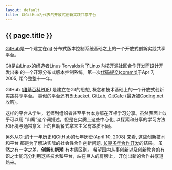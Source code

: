 ```yaml
---
layout: default
title: 以GitHub为代表的开放式创新实践共享平台
---
```


## {{ page.title }}

[GitHub](https://github.com)是一个建立在[git](https://git-scm.com/book/zh/v2)
分布式版本控制系统基础之上的一个开放式创新实践共享平台。 

Git是由Linux的缔造者Linus Torvalds为了Linux内核开源社区合作开发而设计开发出来
的一个开源分布式版本控制系统。第一次[代码提交(commit)](https://github.com/git/git/commit/e83c5163316f89bfbde7d9ab23ca2e25604af290)于Apr 7, 2005, 
距今整整十一年。

GitHub ([维基百科PDF](GitHub.pdf)) 是建立在Git的思想, 概念和技术基础上的一个开放式创新实践共享平台。
类似的平台还有[Bitbucket](https://bitbucket.org/), 
[GitLab](https://about.gitlab.com/), 
[GitCafe](https://gitcafe.com/) (最近被[Coding.net](https://coding.net/)收购)。

这样的平台从学生，老师到组织者甚至平台本身都在互相学习分享。虽然表面上似乎可以用
“山寨”这个词描述，但是在实质上这些中心化, 以探索和分享的学习方法和环境与通常意义
上的自助餐式拿来主义有本质不同。

另外从Git的十一年历史和GitHub的七年历史(April 10, 2008) 来看, 这些创新技术和平台
都是为了解决实际的社会性合作创新问题, 
[长期多年合作开发](https://github.com/git/git/graphs/contributors)的结果。
虽然之有一字之差，**创新**和**新潮** 有本质区别。
希望国内从事创新以及创新教育的有识之士能充分利用这些技术和平台，站在巨人的肩膀上，
开创出新的合作共享道路来。
